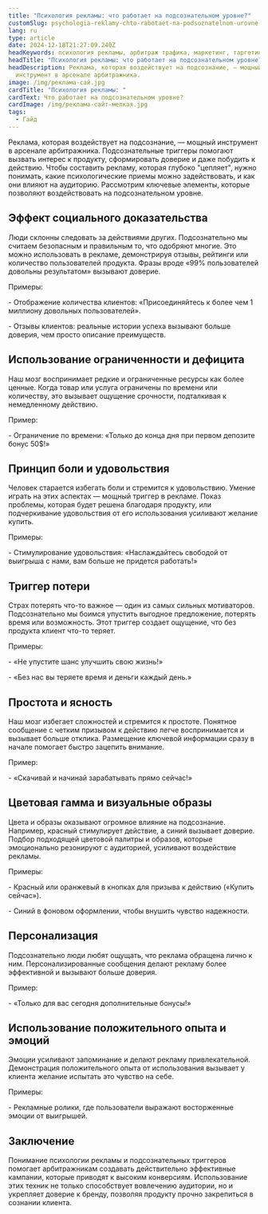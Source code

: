 ```yaml
---
title: "Психология рекламы: что работает на подсознательном уровне?"
customSlug: psychologia-reklamy-chto-rabotaet-na-podsoznatelnom-urovne
lang: ru
type: article
date: 2024-12-18T21:27:09.240Z
headKeywords: психология рекламы, арбитраж трафика, маркетинг, таргетинг
headTitle: "Психология рекламы: что работает на подсознательном уровне?"
headDescription: Реклама, которая воздействует на подсознание, — мощный
  инструмент в арсенале арбитражника.
image: /img/реклама-сай.jpg
cardTitle: "Психология рекламы: "
cardText: Что работает на подсознательном уровне?
cardImage: /img/реклама-сайт-мелкая.jpg
tags:
  - Гайд
---
```

Реклама, которая воздействует на подсознание, — мощный инструмент в арсенале арбитражника. Подсознательные триггеры помогают вызвать интерес к продукту, сформировать доверие и даже побудить к действию. Чтобы составить рекламу, которая глубоко "цепляет", нужно понимать, какие психологические приемы можно задействовать, и как они влияют на аудиторию. Рассмотрим ключевые элементы, которые позволяют воздействовать на подсознательном уровне.

## Эффект социального доказательства

Люди склонны следовать за действиями других. Подсознательно мы считаем безопасным и правильным то, что одобряют многие. Это можно использовать в рекламе, демонстрируя отзывы, рейтинги или количество пользователей продукта. Фразы вроде «99% пользователей довольны результатом» вызывают доверие.

Примеры:

\- Отображение количества клиентов: «Присоединяйтесь к более чем 1 миллиону довольных пользователей».

\- Отзывы клиентов: реальные истории успеха вызывают больше доверия, чем просто описание преимуществ.

## Использование ограниченности и дефицита

Наш мозг воспринимает редкие и ограниченные ресурсы как более ценные. Когда товар или услуга ограничены по времени или количеству, это вызывает ощущение срочности, подталкивая к немедленному действию.

Пример:

\- Ограничение по времени: «Только до конца дня при первом депозите бонус 50$!»

## Принцип боли и удовольствия

Человек старается избегать боли и стремится к удовольствию. Умение играть на этих аспектах — мощный триггер в рекламе. Показ проблемы, которая будет решена благодаря продукту, или подчеркивание удовольствия от его использования усиливают желание купить.

Примеры:

\- Стимулирование удовольствия: «Наслаждайтесь свободой от выигрыша с нами, вам больше не придется работать!»

## Триггер потери

Страх потерять что-то важное — один из самых сильных мотиваторов. Подсознательно мы боимся упустить выгодное предложение, потерять время или возможность. Этот триггер создает ощущение, что без продукта клиент что-то теряет.

Примеры:

\- «Не упустите шанс улучшить свою жизнь!»

\- «Без нас вы теряете время и деньги каждый день.»

## Простота и ясность

Наш мозг избегает сложностей и стремится к простоте. Понятное сообщение с четким призывом к действию легче воспринимается и вызывает больше отклика. Размещение ключевой информации сразу в начале помогает быстро зацепить внимание.

Пример:

\- «Скачивай и начинай зарабатывать прямо сейчас!»

## Цветовая гамма и визуальные образы

Цвета и образы оказывают огромное влияние на подсознание. Например, красный стимулирует действие, а синий вызывает доверие. Подбор подходящей цветовой палитры и образов, которые эмоционально резонируют с аудиторией, усиливают воздействие рекламы.

Примеры:

\- Красный или оранжевый в кнопках для призыва к действию («Купить сейчас»).

\- Синий в фоновом оформлении, чтобы внушить чувство надежности.

## Персонализация 

Подсознательно люди любят ощущать, что реклама обращена лично к ним. Персонализированные сообщения делают рекламу более эффективной и вызывают больше доверия.

Пример:

\- «Только для вас сегодня дополнительные бонусы!»

## Использование положительного опыта и эмоций

Эмоции усиливают запоминание и делают рекламу привлекательной. Демонстрация положительного опыта от использования вызывает у клиента желание испытать это чувство на себе.

Примеры:

\- Рекламные ролики, где пользователи выражают восторженные эмоции от выигрышей.

## Заключение

Понимание психологии рекламы и подсознательных триггеров помогает арбитражникам создавать действительно эффективные кампании, которые приводят к высоким конверсиям. Использование этих техник не только способствует вовлечению аудитории, но и укрепляет доверие к бренду, позволяя продукту прочно закрепиться в сознании клиента.